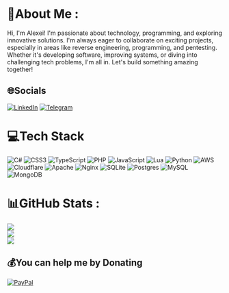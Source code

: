 # 💫About Me :
Hi, I'm Alexei! I'm passionate about technology, programming, and exploring innovative solutions. I'm always eager to collaborate on exciting projects, especially in areas like reverse engineering, programming, and pentesting. Whether it's developing software, improving systems, or diving into challenging tech problems, I'm all in. Let's build something amazing together!

## 🌐Socials
[![LinkedIn](https://img.shields.io/badge/LinkedIn-%230077B5.svg?logo=linkedin&logoColor=white)](https://linkedin.com/in/https://www.linkedin.com/in/ralea-alexei-a2340a268/) 
[![Telegram](https://img.shields.io/badge/Telegram-2CA5E0?logo=telegram&logoColor=white)](https://t.me/hunt_ra/)
# 💻Tech Stack
![C#](https://img.shields.io/badge/c%23-%23239120.svg?style=flat&logo=c-sharp&logoColor=white) ![CSS3](https://img.shields.io/badge/css3-%231572B6.svg?style=flat&logo=css3&logoColor=white) ![TypeScript](https://img.shields.io/badge/typescript-%23007ACC.svg?style=flat&logo=typescript&logoColor=white) ![PHP](https://img.shields.io/badge/php-%23777BB4.svg?style=flat&logo=php&logoColor=white) ![JavaScript](https://img.shields.io/badge/javascript-%23323330.svg?style=flat&logo=javascript&logoColor=%23F7DF1E) ![Lua](https://img.shields.io/badge/lua-%232C2D72.svg?style=flat&logo=lua&logoColor=white) ![Python](https://img.shields.io/badge/python-3670A0?style=flat&logo=python&logoColor=ffdd54) ![AWS](https://img.shields.io/badge/AWS-%23FF9900.svg?style=flat&logo=amazon-aws&logoColor=white) ![Cloudflare](https://img.shields.io/badge/Cloudflare-F38020?style=flat&logo=Cloudflare&logoColor=white) ![Apache](https://img.shields.io/badge/apache-%23D42029.svg?style=flat&logo=apache&logoColor=white) ![Nginx](https://img.shields.io/badge/nginx-%23009639.svg?style=flat&logo=nginx&logoColor=white) ![SQLite](https://img.shields.io/badge/sqlite-%2307405e.svg?style=flat&logo=sqlite&logoColor=white) ![Postgres](https://img.shields.io/badge/postgres-%23316192.svg?style=flat&logo=postgresql&logoColor=white) ![MySQL](https://img.shields.io/badge/mysql-%2300f.svg?style=flat&logo=mysql&logoColor=white) ![MongoDB](https://img.shields.io/badge/MongoDB-%234ea94b.svg?style=flat&logo=mongodb&logoColor=white)
# 📊GitHub Stats :
![](https://github-readme-stats.vercel.app/api?username=RaleaAlexei&theme=midnight-purple&hide_border=false&include_all_commits=false&count_private=true)<br/>
![](https://github-readme-streak-stats.herokuapp.com/?user=RaleaAlexei&theme=midnight-purple&hide_border=false)<br/>
![](https://github-readme-stats.vercel.app/api/top-langs/?username=RaleaAlexei&theme=midnight-purple&hide_border=false&include_all_commits=false&count_private=true&layout=compact)

  ## 💰You can help me by Donating
  [![PayPal](https://img.shields.io/badge/PayPal-00457C?style=for-the-badge&logo=paypal&logoColor=white)](https://paypal.me/AlexeiRalea) 

  <!-- Proudly created with GPRM ( https://gprm.itsvg.in ) -->
  
